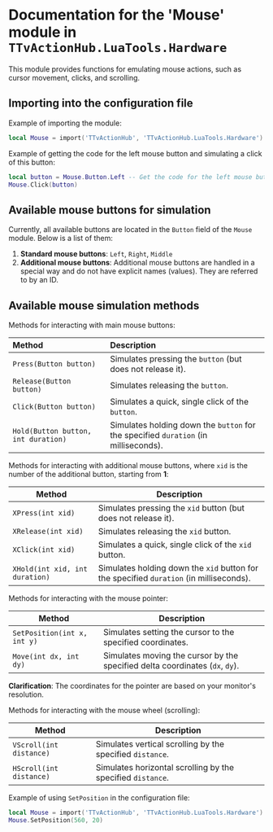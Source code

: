 # Documentation for the 'Mouse' module in `TTvActionHub.LuaTools.Hardware`

This module provides functions for emulating mouse actions, such as cursor movement, clicks, and scrolling.

## Importing into the configuration file

Example of importing the module:

```lua
local Mouse = import('TTvActionHub', 'TTvActionHub.LuaTools.Hardware').Mouse
```

Example of getting the code for the left mouse button and simulating a click of this button:

```lua
local button = Mouse.Button.Left -- Get the code for the left mouse button
Mouse.Click(button)
```

## Available mouse buttons for simulation

Currently, all available buttons are located in the `Button` field of the `Mouse` module. Below is a list of them:

1. **Standard mouse buttons**:
   `Left`, `Right`, `Middle`
2. **Additional mouse buttons**:
   Additional mouse buttons are handled in a special way and do not have explicit names (values). They are referred to by an ID.

## Available mouse simulation methods

Methods for interacting with main mouse buttons:

| Method                               | Description                                                                          |
|:-------------------------------------|:-------------------------------------------------------------------------------------|
| `Press(Button button)`               | Simulates pressing the `button` (but does not release it).                           |
| `Release(Button button)`             | Simulates releasing the `button`.                                                    |
| `Click(Button button)`               | Simulates a quick, single click of the `button`.                                     |
| `Hold(Button button, int duration)`  | Simulates holding down the `button` for the specified `duration` (in milliseconds).  |

Methods for interacting with additional mouse buttons, where `xid` is the number of the additional button, starting from **1**:

| Method                         | Description                                                                             |
|--------------------------------|-----------------------------------------------------------------------------------------|
| `XPress(int xid)`              | Simulates pressing the `xid` button (but does not release it).                          |
| `XRelease(int xid)`            | Simulates releasing the `xid` button.                                                   |
| `XClick(int xid)`              | Simulates a quick, single click of the `xid` button.                                    |
| `XHold(int xid, int duration)` | Simulates holding down the `xid` button for the specified `duration` (in milliseconds). |

Methods for interacting with the mouse pointer:

| Method                      | Description                                                                  |
|-----------------------------|------------------------------------------------------------------------------|
| `SetPosition(int x, int y)` | Simulates setting the cursor to the specified coordinates.                   |
| `Move(int dx, int dy)`      | Simulates moving the cursor by the specified delta coordinates (`dx`, `dy`). |

**Clarification**: The coordinates for the pointer are based on your monitor's resolution.

Methods for interacting with the mouse wheel (scrolling):

| Method                  | Description                                                 |
|-------------------------|-------------------------------------------------------------|
| `VScroll(int distance)` | Simulates vertical scrolling by the specified `distance`.   |
| `HScroll(int distance)` | Simulates horizontal scrolling by the specified `distance`. |

Example of using `SetPosition` in the configuration file:

```lua
local Mouse = import('TTvActionHub', 'TTvActionHub.LuaTools.Hardware').Mouse
Mouse.SetPosition(560, 20)
```
